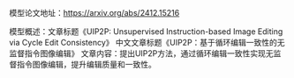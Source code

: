 模型论文地址：https://arxiv.org/abs/2412.15216

模型概述：文章标题《UIP2P: Unsupervised Instruction-based Image Editing via Cycle Edit Consistency》
中文文章标题《UIP2P：基于循环编辑一致性的无监督指令图像编辑》
文章内容：提出UIP2P方法，通过循环编辑一致性实现无监督指令图像编辑，提升编辑质量和一致性。

